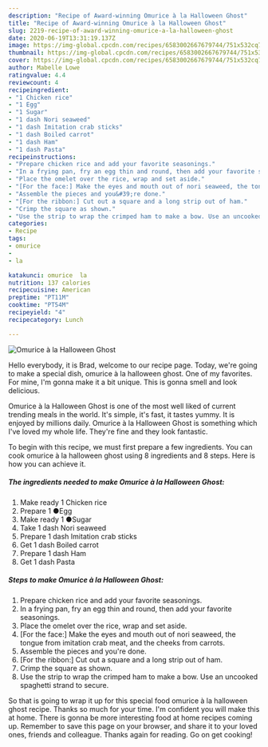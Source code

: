 ```yaml
---
description: "Recipe of Award-winning Omurice à la Halloween Ghost"
title: "Recipe of Award-winning Omurice à la Halloween Ghost"
slug: 2219-recipe-of-award-winning-omurice-a-la-halloween-ghost
date: 2020-06-19T13:31:19.137Z
image: https://img-global.cpcdn.com/recipes/6583002667679744/751x532cq70/omurice-a-la-halloween-ghost-recipe-main-photo.jpg
thumbnail: https://img-global.cpcdn.com/recipes/6583002667679744/751x532cq70/omurice-a-la-halloween-ghost-recipe-main-photo.jpg
cover: https://img-global.cpcdn.com/recipes/6583002667679744/751x532cq70/omurice-a-la-halloween-ghost-recipe-main-photo.jpg
author: Mabelle Lowe
ratingvalue: 4.4
reviewcount: 4
recipeingredient:
- "1 Chicken rice"
- "1 Egg"
- "1 Sugar"
- "1 dash Nori seaweed"
- "1 dash Imitation crab sticks"
- "1 dash Boiled carrot"
- "1 dash Ham"
- "1 dash Pasta"
recipeinstructions:
- "Prepare chicken rice and add your favorite seasonings."
- "In a frying pan, fry an egg thin and round, then add your favorite seasonings."
- "Place the omelet over the rice, wrap and set aside."
- "[For the face:] Make the eyes and mouth out of nori seaweed, the tongue from imitation crab meat, and the cheeks from carrots."
- "Assemble the pieces and you&#39;re done."
- "[For the ribbon:] Cut out a square and a long strip out of ham."
- "Crimp the square as shown."
- "Use the strip to wrap the crimped ham to make a bow. Use an uncooked spaghetti strand to secure."
categories:
- Recipe
tags:
- omurice
- 
- la

katakunci: omurice  la 
nutrition: 137 calories
recipecuisine: American
preptime: "PT11M"
cooktime: "PT54M"
recipeyield: "4"
recipecategory: Lunch

---
```



![Omurice à la Halloween Ghost](https://img-global.cpcdn.com/recipes/6583002667679744/751x532cq70/omurice-a-la-halloween-ghost-recipe-main-photo.jpg)

Hello everybody, it is Brad, welcome to our recipe page. Today, we're going to make a special dish, omurice à la halloween ghost. One of my favorites. For mine, I'm gonna make it a bit unique. This is gonna smell and look delicious.

Omurice à la Halloween Ghost is one of the most well liked of current trending meals in the world. It's simple, it's fast, it tastes yummy. It is enjoyed by millions daily. Omurice à la Halloween Ghost is something which I've loved my whole life. They're fine and they look fantastic.




To begin with this recipe, we must first prepare a few ingredients. You can cook omurice à la halloween ghost using 8 ingredients and 8 steps. Here is how you can achieve it.

<!--inarticleads1-->

##### The ingredients needed to make Omurice à la Halloween Ghost:

1. Make ready 1 Chicken rice
1. Prepare 1 ●Egg
1. Make ready 1 ●Sugar
1. Take 1 dash Nori seaweed
1. Prepare 1 dash Imitation crab sticks
1. Get 1 dash Boiled carrot
1. Prepare 1 dash Ham
1. Get 1 dash Pasta




<!--inarticleads2-->

##### Steps to make Omurice à la Halloween Ghost:

1. Prepare chicken rice and add your favorite seasonings.
1. In a frying pan, fry an egg thin and round, then add your favorite seasonings.
1. Place the omelet over the rice, wrap and set aside.
1. [For the face:] Make the eyes and mouth out of nori seaweed, the tongue from imitation crab meat, and the cheeks from carrots.
1. Assemble the pieces and you&#39;re done.
1. [For the ribbon:] Cut out a square and a long strip out of ham.
1. Crimp the square as shown.
1. Use the strip to wrap the crimped ham to make a bow. Use an uncooked spaghetti strand to secure.




So that is going to wrap it up for this special food omurice à la halloween ghost recipe. Thanks so much for your time. I'm confident you will make this at home. There is gonna be more interesting food at home recipes coming up. Remember to save this page on your browser, and share it to your loved ones, friends and colleague. Thanks again for reading. Go on get cooking!

